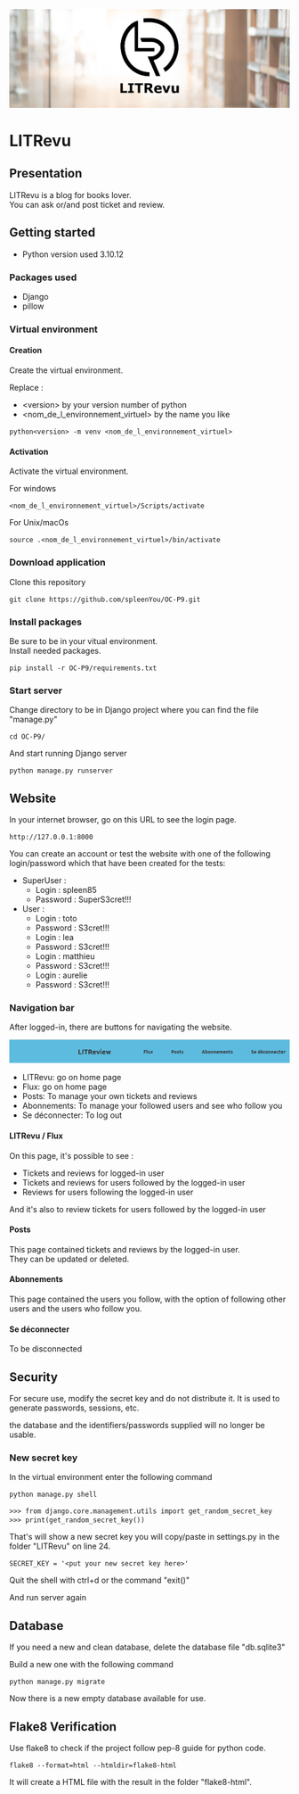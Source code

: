<img src="images/168805567091_LITrevu banner.png" >

# LITRevu

## Presentation

LITRevu is a blog for books lover.  
You can ask or/and post ticket and review.

## Getting started

- Python version used 3.10.12

### Packages used

- Django
- pillow

### Virtual environment

#### Creation

Create the virtual environment.

Replace :
- \<version> by your version number of python
- <nom_de_l_environnement_virtuel> by the name you like

```
python<version> -m venv <nom_de_l_environnement_virtuel>
```

#### Activation

Activate the virtual environment.

For windows
```
<nom_de_l_environnement_virtuel>/Scripts/activate
```

For Unix/macOs

```
source .<nom_de_l_environnement_virtuel>/bin/activate
```

### Download application


Clone this repository
```
git clone https://github.com/spleenYou/OC-P9.git
```

### Install packages

Be sure to be in your vitual environment.  
Install needed packages.
```
pip install -r OC-P9/requirements.txt
```

### Start server

Change directory to be in Django project where you can find the file "manage.py"
```
cd OC-P9/
```

And start running Django server
```
python manage.py runserver
```


## Website


In your internet browser, go on this URL to see the login page.
```
http://127.0.0.1:8000
```

You can create an account or test the website with one of the following login/password which that have been created for the tests:
- SuperUser :
    - Login : spleen85
    - Password : SuperS3cret!!!
- User :
    - Login : toto
    - Password : S3cret!!!
    - Login : lea
    - Password : S3cret!!!
    - Login : matthieu
    - Password : S3cret!!!
    - Login : aurelie
    - Password : S3cret!!!

### Navigation bar

After logged-in, there are buttons for navigating the website.

<img src="images/nav.png"><br>

- LITRevu: go on home page
- Flux: go on home page
- Posts: To manage your own tickets and reviews
- Abonnements: To manage your followed users and see who follow you
- Se déconnecter: To log out

#### LITRevu / Flux

On this page, it's possible to see :
- Tickets and reviews for logged-in user
- Tickets and reviews for users followed by the logged-in user
- Reviews for users following the logged-in user

And it's also to review tickets for users followed by the logged-in user

#### Posts

This page contained tickets and reviews by the logged-in user.  
They can be updated or deleted.

#### Abonnements

This page contained the users you follow, with the option of following other users and the users who follow you.

#### Se déconnecter

To be disconnected

## Security

For secure use, modify the secret key and do not distribute it. It is used to generate passwords, sessions, etc.

the database and the identifiers/passwords supplied will no longer be usable.

### New secret key

In the virtual environment enter the following command

```
python manage.py shell
```
```
>>> from django.core.management.utils import get_random_secret_key
>>> print(get_random_secret_key())
```

That's will show a new secret key you will copy/paste in settings.py in the folder "LITRevu" on line 24.
```
SECRET_KEY = '<put your new secret key here>'
```

Quit the shell with ctrl+d or the command "exit()"

And run server again

## Database

If you need a new and clean database, delete the database file "db.sqlite3"

Build a new one with the following command

```
python manage.py migrate

```

Now there is a new empty database available for use.

## Flake8 Verification

Use flake8 to check if the project follow pep-8 guide for python code.

```
flake8 --format=html --htmldir=flake8-html
```

It will create a HTML file with the result in the folder "flake8-html".